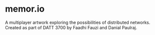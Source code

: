 # memor.io
A multiplayer artwork exploring the possibilities of distributed networks. Created as part of DATT 3700 by Faadhi Fauzi and Danial Paulraj.

